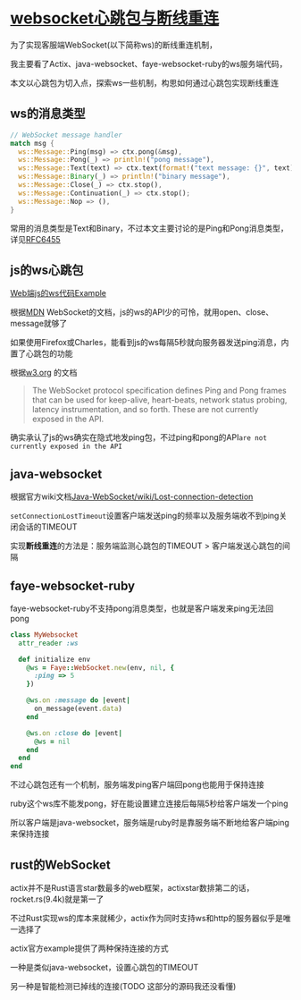 # [websocket心跳包与断线重连](/2020/04/websocket_heartbeat.md)

为了实现客服端WebSocket(以下简称ws)的断线重连机制，

我主要看了Actix、java-websocket、faye-websocket-ruby的ws服务端代码，

本文以心跳包为切入点，探索ws一些机制，构思如何通过心跳包实现断线重连

## ws的消息类型

```rust
// WebSocket message handler
match msg {
  ws::Message::Ping(msg) => ctx.pong(&msg),
  ws::Message::Pong(_) => println!("pong message"),
  ws::Message::Text(text) => ctx.text(format!("text message: {}", text)),
  ws::Message::Binary(_) => println!("binary message"),
  ws::Message::Close(_) => ctx.stop(),
  ws::Message::Continuation(_) => ctx.stop();
  ws::Message::Nop => (),
}
```

常用的消息类型是Text和Binary，不过本文主要讨论的是Ping和Pong消息类型，详见[RFC6455](https://tools.ietf.org/html/rfc6455#section-5.5.2)

## js的ws心跳包

[Web端js的ws代码Example](https://github.com/actix/examples/blob/master/websocket-chat-broker/static/index.html)

根据[MDN](https://developer.mozilla.org/en-US/docs/Web/API/WebSocket)
WebSocket的文档，js的ws的API少的可怜，就用open、close、message就够了

如果使用Firefox或Charles，能看到js的ws每隔5秒就向服务器发送ping消息，内置了心跳包的功能

根据[w3.org](https://www.w3.org/TR/websockets/#ping-and-pong-frames)
的文档

> The WebSocket protocol specification defines Ping and Pong frames that can be used for keep-alive, heart-beats, network status probing, latency instrumentation, and so forth. These are not currently exposed in the API.

确实承认了js的ws确实在隐式地发ping包，不过ping和pong的API`are not currently exposed in the API`

## java-websocket

根据官方wiki文档[Java-WebSocket/wiki/Lost-connection-detection](https://github.com/TooTallNate/Java-WebSocket/wiki/Lost-connection-detection)

`setConnectionLostTimeout`设置客户端发送ping的频率以及服务端收不到ping关闭会话的TIMEOUT

实现**断线重连**的方法是：服务端监测心跳包的TIMEOUT > 客户端发送心跳包的间隔

## faye-websocket-ruby

faye-websocket-ruby不支持pong消息类型，也就是客户端发来ping无法回pong

```ruby
class MyWebsocket
  attr_reader :ws 

  def initialize env 
    @ws = Faye::WebSocket.new(env, nil, {
      :ping => 5
    })  

    @ws.on :message do |event|
      on_message(event.data)
    end 

    @ws.on :close do |event|
      @ws = nil 
    end 
  end
end
```

不过心跳包还有一个机制，服务端发ping客户端回pong也能用于保持连接

ruby这个ws库不能发pong，好在能设置建立连接后每隔5秒给客户端发一个ping

所以客户端是java-websocket，服务端是ruby时是靠服务端不断地给客户端ping来保持连接

## rust的WebSocket

actix并不是Rust语言star数最多的web框架，actixstar数排第二的话，rocket.rs(9.4k)就是第一了

不过Rust实现ws的库本来就稀少，actix作为同时支持ws和http的服务器似乎是唯一选择了

actix官方example提供了两种保持连接的方式

一种是类似java-websocket，设置心跳包的TIMEOUT

另一种是智能检测已掉线的连接(TODO 这部分的源码我还没看懂)
